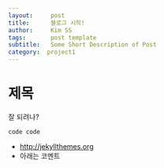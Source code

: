 ```yaml
---
layout:     post
title:      블로그 시작!
author:     Kim SS
tags: 		post template
subtitle:  	Some Short Description of Post
category:  project1
---
```


# 제목
잘 되려나?

```
code code
```

* http://jekyllthemes.org
* 아래는 코멘트
